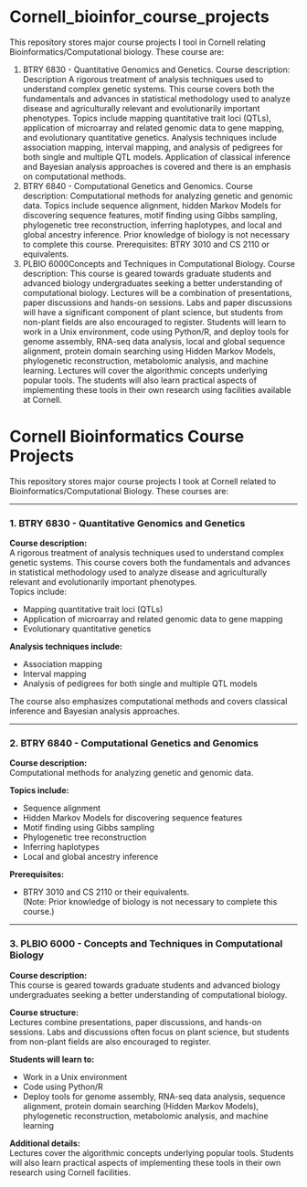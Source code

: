 # Cornell_bioinfor_course_projects
This repository stores major course projects I tool in Cornell relating Bioinformatics/Computational biology. These course are: 
1) BTRY 6830 - Quantitative Genomics and Genetics. Course description: Description
A rigorous treatment of analysis techniques used to understand complex genetic systems. This course covers both the fundamentals and advances in statistical methodology used to analyze disease and agriculturally relevant and evolutionarily important phenotypes. Topics include mapping quantitative trait loci (QTLs), application of microarray and related genomic data to gene mapping, and evolutionary quantitative genetics. Analysis techniques include association mapping, interval mapping, and analysis of pedigrees for both single and multiple QTL models. Application of classical inference and Bayesian analysis approaches is covered and there is an emphasis on computational methods.
2) BTRY 6840 - Computational Genetics and Genomics. Course description: Computational methods for analyzing genetic and genomic data. Topics include sequence alignment, hidden Markov Models for discovering sequence features, motif finding using Gibbs sampling, phylogenetic tree reconstruction, inferring haplotypes, and local and global ancestry inference. Prior knowledge of biology is not necessary to complete this course. Prerequisites: BTRY 3010 and CS 2110 or equivalents.
3) PLBIO 6000Concepts and Techniques in Computational Biology. Course description: This course is geared towards graduate students and advanced biology undergraduates seeking a better understanding of computational biology. Lectures will be a combination of presentations, paper discussions and hands-on sessions. Labs and paper discussions will have a significant component of plant science, but students from non-plant fields are also encouraged to register. Students will learn to work in a Unix environment, code using Python/R, and deploy tools for genome assembly, RNA-seq data analysis, local and global sequence alignment, protein domain searching using Hidden Markov Models, phylogenetic reconstruction, metabolomic analysis, and machine learning. Lectures will cover the algorithmic concepts underlying popular tools. The students will also learn practical aspects of implementing these tools in their own research using facilities available at Cornell.
# **Cornell Bioinformatics Course Projects**

This repository stores major course projects I took at Cornell related to Bioinformatics/Computational Biology. These courses are:

---

### **1. BTRY 6830 - Quantitative Genomics and Genetics**  
**Course description:**  
A rigorous treatment of analysis techniques used to understand complex genetic systems. This course covers both the fundamentals and advances in statistical methodology used to analyze disease and agriculturally relevant and evolutionarily important phenotypes.  
Topics include:  
- Mapping quantitative trait loci (QTLs)  
- Application of microarray and related genomic data to gene mapping  
- Evolutionary quantitative genetics  

**Analysis techniques include:**  
- Association mapping  
- Interval mapping  
- Analysis of pedigrees for both single and multiple QTL models  

The course also emphasizes computational methods and covers classical inference and Bayesian analysis approaches.

---

### **2. BTRY 6840 - Computational Genetics and Genomics**  
**Course description:**  
Computational methods for analyzing genetic and genomic data.  

**Topics include:**  
- Sequence alignment  
- Hidden Markov Models for discovering sequence features  
- Motif finding using Gibbs sampling  
- Phylogenetic tree reconstruction  
- Inferring haplotypes  
- Local and global ancestry inference  

**Prerequisites:**  
- BTRY 3010 and CS 2110 or their equivalents.  
(Note: Prior knowledge of biology is not necessary to complete this course.)

---

### **3. PLBIO 6000 - Concepts and Techniques in Computational Biology**  
**Course description:**  
This course is geared towards graduate students and advanced biology undergraduates seeking a better understanding of computational biology.  

**Course structure:**  
Lectures combine presentations, paper discussions, and hands-on sessions. Labs and discussions often focus on plant science, but students from non-plant fields are also encouraged to register.  

**Students will learn to:**  
- Work in a Unix environment  
- Code using Python/R  
- Deploy tools for genome assembly, RNA-seq data analysis, sequence alignment, protein domain searching (Hidden Markov Models), phylogenetic reconstruction, metabolomic analysis, and machine learning  

**Additional details:**  
Lectures cover the algorithmic concepts underlying popular tools. Students will also learn practical aspects of implementing these tools in their own research using Cornell facilities.
